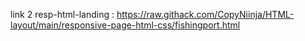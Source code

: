 link 2 resp-html-landing : https://raw.githack.com/CopyNiinja/HTML-layout/main/responsive-page-html-css/fishingport.html
